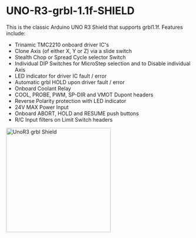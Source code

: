 # UNO-R3-grbl-1.1f-SHIELD

This is the classic Arduino UNO R3 Shield that supports grbl1.1f.
Features include:

* Trinamic TMC2210 onboard driver IC's
* Clone Axis (of either X, Y or Z) via a slide switch
* Stealth Chop or Spread Cycle selector Switch
* Individual DIP Switches for MicroStep selection and to Disable individual Axis
* LED indicator for driver IC fault / error
* Automatic grbl HOLD upon driver fault / error
* Onboard Coolant Relay
* COOL, PROBE, PWM, SP-DIR and VMOT Dupont headers
* Reverse Polarity protection with LED indicator
* 24V MAX Power Input
* Onboard ABORT, HOLD and RESUME push buttons
* R/C Input filters on Limit Switch headers

<img width="284" alt="UnoR3 grbl Shield" src="https://github.com/gxdeange/UNO-R3-grbl-1.1f-SHIELD/assets/57690555/8c98eb4a-0e2d-4214-9e33-c464c31cf0c0">
